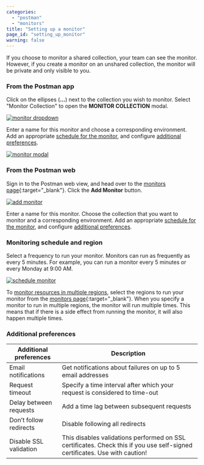 ```yaml
---
categories:
  - "postman"
  - "monitors"
title: "Setting up a monitor"
page_id: "setting_up_monitor"
warning: false
---
```


If you choose to monitor a shared collection, your team can see the monitor. However, if you create a monitor on an unshared collection, the monitor will be private and only visible to you.

### From the Postman app

Click on the ellipses (**...**) next to the collection you wish to monitor. Select "Monitor Collection" to open the **MONITOR COLLECTION** modal.

[![monitor dropdown](https://s3.amazonaws.com/postman-static-getpostman-com/postman-docs/monitorDropdown.png)](https://s3.amazonaws.com/postman-static-getpostman-com/postman-docs/monitorDropdown.png)

Enter a name for this monitor and choose a corresponding environment. Add an appropriate [schedule for the monitor](/docs/postman/monitors/setting_up_monitor#monitoring-schedule), and configure [additional preferences](/docs/postman/monitors/setting_up_monitor#additional-preferences).

[![monitor modal](https://s3.amazonaws.com/postman-static-getpostman-com/postman-docs/monitorModal.png)](https://s3.amazonaws.com/postman-static-getpostman-com/postman-docs/monitorModal.png)

### From the Postman web

Sign in to the Postman web view, and head over to the [monitors page](https://monitor.getpostman.com/){:target="_blank"}. Click the **Add Monitor** button.

[![add monitor](https://cloud.githubusercontent.com/assets/681190/21090390/792944e2-c065-11e6-8937-39c18fe888ad.png)](https://cloud.githubusercontent.com/assets/681190/21090390/792944e2-c065-11e6-8937-39c18fe888ad.png)

Enter a name for this monitor. Choose the collection that you want to monitor and a corresponding environment. Add an appropriate [schedule for the monitor](/docs/postman/monitors/setting_up_monitor#monitoring-schedule), and configure [additional preferences](/docs/postman/monitors/setting_up_monitor#additional-preferences).

### Monitoring schedule and region

Select a frequency to run your monitor. Monitors can run as frequently as every 5 minutes. For example, you can run a monitor every 5 minutes or every Monday at 9:00 AM. 

[![schedule monitor](https://s3.amazonaws.com/postman-static-getpostman-com/postman-docs/monitorCheckbox.png)](https://s3.amazonaws.com/postman-static-getpostman-com/postman-docs/monitorCheckbox.png)

To [monitor resources in multiple regions](/docs/postman/monitors/intro_monitors#monitoring-resources-in-multiple-regions), select the regions to run your monitor from the [monitors page](https://monitor.getpostman.com){:target="_blank"}. When you specify a monitor to run in multiple regions, the monitor will run multiple times. This means that if there is a side effect from running the monitor, it will also happen multiple times.

### Additional preferences

| **Additional preferences** | **Description** |
| --- | --- |
| Email notifications | Get notifications about failures on up to 5 email addresses |
| Request timeout | Specify a time interval after which your request is considered to time-out |
| Delay between requests | Add a time lag between subsequent requests |
| Don’t follow redirects | Disable following all redirects |
| Disable SSL validation | This disables validations performed on SSL certificates. Check this if you use self-signed certificates. Use with caution! |
